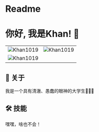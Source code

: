 # Readme

# 你好, 我是Khan! 👋

<!-- 使用表格布局来使块更紧凑 -->
<table>
  <tr>
    <td>
      <img src="https://github-readme-stats.vercel.app/api/top-langs?username=Khan1019&show_icons=true&locale=en&layout=compact" alt="Khan1019" />
    </td>
    <td>
      <img src="https://github-readme-stats.vercel.app/api?username=Khan1019&show_icons=true&locale=en" alt="Khan1019" />
    </td>
  </tr>
  <tr>
    <td colspan="2">
      <img src="https://github-readme-streak-stats.herokuapp.com/?user=Khan1019&" alt="Khan1019" />
    </td>
  </tr>
</table>

## 🚀 关于
我是一个具有清澈、愚蠢的眼神的大学生😤😤😤

## 🛠 技能
嘿嘿，啥也不会！

